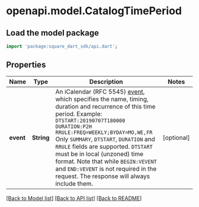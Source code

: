 # openapi.model.CatalogTimePeriod

## Load the model package
```dart
import 'package:square_dart_sdk/api.dart';
```

## Properties
Name | Type | Description | Notes
------------ | ------------- | ------------- | -------------
**event** | **String** | An iCalendar (RFC 5545) [event](https://tools.ietf.org/html/rfc5545#section-3.6.1), which specifies the name, timing, duration and recurrence of this time period.  Example:  ``` DTSTART:20190707T180000 DURATION:P2H RRULE:FREQ=WEEKLY;BYDAY=MO,WE,FR ```  Only `SUMMARY`, `DTSTART`, `DURATION` and `RRULE` fields are supported. `DTSTART` must be in local (unzoned) time format. Note that while `BEGIN:VEVENT` and `END:VEVENT` is not required in the request. The response will always include them. | [optional] 

[[Back to Model list]](../README.md#documentation-for-models) [[Back to API list]](../README.md#documentation-for-api-endpoints) [[Back to README]](../README.md)


